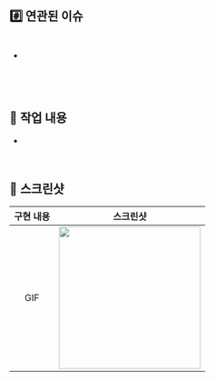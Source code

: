 ## #️⃣ 연관된 이슈
<!-- PR과 연관된 이슈 번호를 작성해주세요 -->
- #

</br>

## 📝 작업 내용
<!-- 이번 PR에서 작업한 내용을 간략히 설명해주세요 -->
- 

</br>

## 📸 스크린샷
<!-- 작업한 화면이 있다면 스크린 샷으로 첨부해주세요 -->
|    구현 내용    |   스크린샷   |
| :-------------: | :----------: |
| GIF | <img src = "" width ="250"> |

</br>
